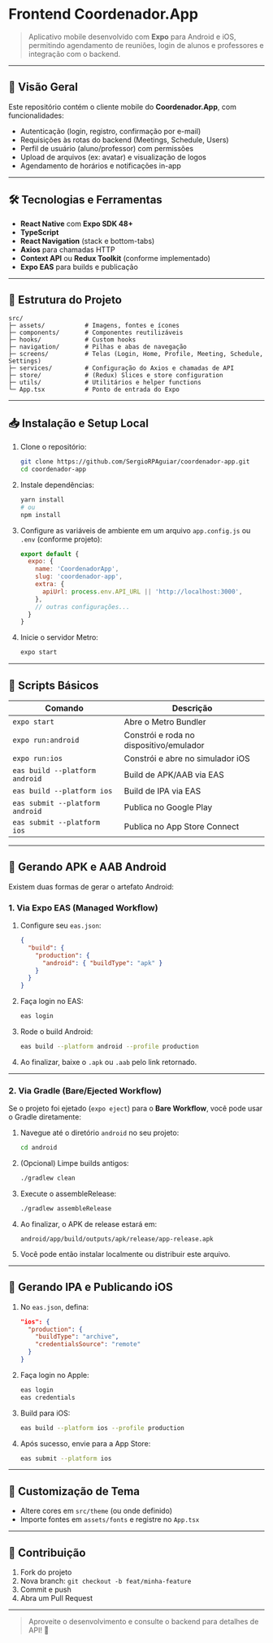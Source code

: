 # Frontend Coordenador.App

> Aplicativo mobile desenvolvido com **Expo** para Android e iOS, permitindo agendamento de reuniões, login de alunos e professores e integração com o backend.

---

## 🚀 Visão Geral

Este repositório contém o cliente mobile do **Coordenador.App**, com funcionalidades:

- Autenticação (login, registro, confirmação por e-mail)
- Requisições às rotas do backend (Meetings, Schedule, Users)
- Perfil de usuário (aluno/professor) com permissões
- Upload de arquivos (ex: avatar) e visualização de logos
- Agendamento de horários e notificações in-app

---

## 🛠 Tecnologias e Ferramentas

- **React Native** com **Expo SDK 48+**
- **TypeScript**
- **React Navigation** (stack e bottom-tabs)
- **Axios** para chamadas HTTP
- **Context API** ou **Redux Toolkit** (conforme implementado)
- **Expo EAS** para builds e publicação

---

## 📁 Estrutura do Projeto

```plaintext
src/
├─ assets/           # Imagens, fontes e ícones
├─ components/       # Componentes reutilizáveis
├─ hooks/            # Custom hooks
├─ navigation/       # Pilhas e abas de navegação
├─ screens/          # Telas (Login, Home, Profile, Meeting, Schedule, Settings)
├─ services/         # Configuração do Axios e chamadas de API
├─ store/            # (Redux) Slices e store configuration
├─ utils/            # Utilitários e helper functions
└─ App.tsx           # Ponto de entrada do Expo
```

---

## 📥 Instalação e Setup Local

1. Clone o repositório:
   ```bash
   git clone https://github.com/SergioRPAguiar/coordenador-app.git
   cd coordenador-app
   ```
2. Instale dependências:
   ```bash
   yarn install
   # ou
   npm install
   ```
3. Configure as variáveis de ambiente em um arquivo `app.config.js` ou `.env` (conforme projeto):
   ```js
   export default {
     expo: {
       name: 'CoordenadorApp',
       slug: 'coordenador-app',
       extra: {
         apiUrl: process.env.API_URL || 'http://localhost:3000',
       },
       // outras configurações...
     }
   }
   ```
4. Inicie o servidor Metro:
   ```bash
   expo start
   ```

---

## 🔨 Scripts Básicos

| Comando                         | Descrição                               |
| ------------------------------- | --------------------------------------- |
| `expo start`                    | Abre o Metro Bundler                    |
| `expo run:android`              | Constrói e roda no dispositivo/emulador |
| `expo run:ios`                  | Constrói e abre no simulador iOS        |
| `eas build --platform android`  | Build de APK/AAB via EAS                |
| `eas build --platform ios`      | Build de IPA via EAS                    |
| `eas submit --platform android` | Publica no Google Play                  |
| `eas submit --platform ios`     | Publica no App Store Connect            |

---

## 📱 Gerando APK e AAB Android

Existem duas formas de gerar o artefato Android:

### 1. Via Expo EAS (Managed Workflow)

1. Configure seu `eas.json`:
   ```json
   {
     "build": {
       "production": {
         "android": { "buildType": "apk" }
       }
     }
   }
   ```
2. Faça login no EAS:
   ```bash
   eas login
   ```
3. Rode o build Android:
   ```bash
   eas build --platform android --profile production
   ```
4. Ao finalizar, baixe o `.apk` ou `.aab` pelo link retornado.

---

### 2. Via Gradle (Bare/Ejected Workflow)

Se o projeto foi ejetado (`expo eject`) para o **Bare Workflow**, você pode usar o Gradle diretamente:

1. Navegue até o diretório `android` no seu projeto:
   ```bash
   cd android
   ```
2. (Opcional) Limpe builds antigos:
   ```bash
   ./gradlew clean
   ```
3. Execute o assembleRelease:
   ```bash
   ./gradlew assembleRelease
   ```
4. Ao finalizar, o APK de release estará em:
   ```plaintext
   android/app/build/outputs/apk/release/app-release.apk
   ```
5. Você pode então instalar localmente ou distribuir este arquivo.

---

## 🍏 Gerando IPA e Publicando iOS

1. No `eas.json`, defina:
   ```json
   "ios": {
     "production": {
       "buildType": "archive",
       "credentialsSource": "remote"
     }
   }
   ```
2. Faça login no Apple:
   ```bash
   eas login
   eas credentials
   ```
3. Build para iOS:
   ```bash
   eas build --platform ios --profile production
   ```
4. Após sucesso, envie para a App Store:
   ```bash
   eas submit --platform ios
   ```

---

## 🎨 Customização de Tema

- Altere cores em `src/theme` (ou onde definido)
- Importe fontes em `assets/fonts` e registre no `App.tsx`

---

## 🤝 Contribuição

1. Fork do projeto
2. Nova branch: `git checkout -b feat/minha-feature`
3. Commit e push
4. Abra um Pull Request

---

> Aproveite o desenvolvimento e consulte o backend para detalhes de API! 🚀
